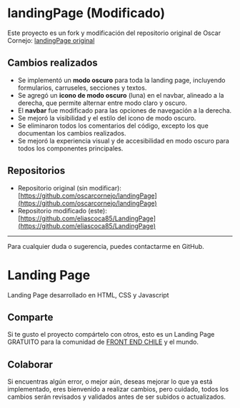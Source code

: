 # landingPage (Modificado)

Este proyecto es un fork y modificación del repositorio original de Oscar Cornejo: [landingPage original](https://github.com/oscarcornejo/landingPage)

## Cambios realizados

- Se implementó un **modo oscuro** para toda la landing page, incluyendo formularios, carruseles, secciones y textos.
- Se agregó un **icono de modo oscuro** (luna) en el navbar, alineado a la derecha, que permite alternar entre modo claro y oscuro.
- El **navbar** fue modificado para  las opciones de navegación a la derecha.
- Se mejoró la visibilidad y el estilo del icono de modo oscuro.
- Se eliminaron todos los comentarios del código, excepto los que documentan los cambios realizados.
- Se mejoró la experiencia visual y de accesibilidad en modo oscuro para todos los componentes principales.

## Repositorios

- Repositorio original (sin modificar): [https://github.com/oscarcornejo/landingPage](https://github.com/oscarcornejo/landingPage)
- Repositorio modificado (este): [https://github.com/eliascoca85/LandingPage](https://github.com/eliascoca85/LandingPage)

---

Para cualquier duda o sugerencia, puedes contactarme en GitHub.

# Landing Page

Landing Page desarrollado en HTML, CSS y Javascript

## Comparte

Si te gusto el proyecto compártelo con otros, esto es un Landing Page GRATUITO para la comunidad de [FRONT END CHILE](https://www.facebook.com/groups/FrontEndChile/) y el mundo.

## Colaborar

Si encuentras algún error, o mejor aún, deseas mejorar lo que ya está implementado, eres bienvenido a realizar cambios, pero cuidado, todos los cambios serán revisados y validados antes de ser subidos o actualizados.
